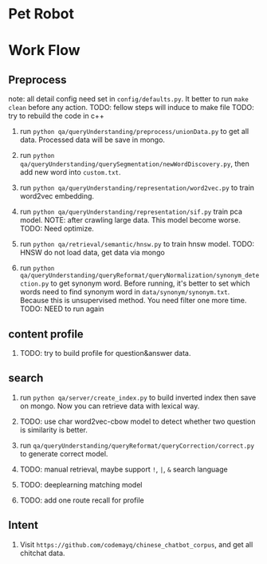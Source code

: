 # Pet Robot
# Work Flow
## Preprocess
note: all detail config need set in `config/defaults.py`. It better to run `make clean` before any action.
TODO: fellow steps will induce to make file
TODO: try to rebuild the code in c++

1.  run `python qa/queryUnderstanding/preprocess/unionData.py` to get all data. Processed data will be save in mongo.

2.  run `python qa/queryUnderstanding/querySegmentation/newWordDiscovery.py`, then add new word into `custom.txt`. 

3.  run `python qa/queryUnderstanding/representation/word2vec.py` to train word2vec embedding.

4.  run `python qa/queryUnderstanding/representation/sif.py` train pca model.
NOTE: after crawling large data. This model become worse. 
TODO: Need optimize.

5.  run `python qa/retrieval/semantic/hnsw.py` to train hnsw model.
TODO: HNSW do not load data, get data via mongo
6.  run `python qa/queryUnderstanding/queryReformat/queryNormalization/synonym_detection.py` to get synonym word. Before running, it's better to set which words need to find synonym word in `data/synonym/synonym.txt`. Because this is unsupervised method. You need filter one more time.
TODO: NEED to run again

## content profile
1. TODO: try to build profile for question&answer data.

## search
1.  run `python qa/server/create_index.py` to build inverted index then save on mongo. Now you can retrieve data with lexical way.  

2.  TODO: use char word2vec-cbow model to detect whether two question is similarity is better.

3.  run `qa/queryUnderstanding/queryReformat/queryCorrection/correct.py` to generate correct model. 

4.  TODO: manual retrieval, maybe support `!`, `|`, `&` search language

5.  TODO: deeplearning matching model

6.  TODO: add one route recall for profile


## Intent
1. Visit `https://github.com/codemayq/chinese_chatbot_corpus`, and get all chitchat data. 